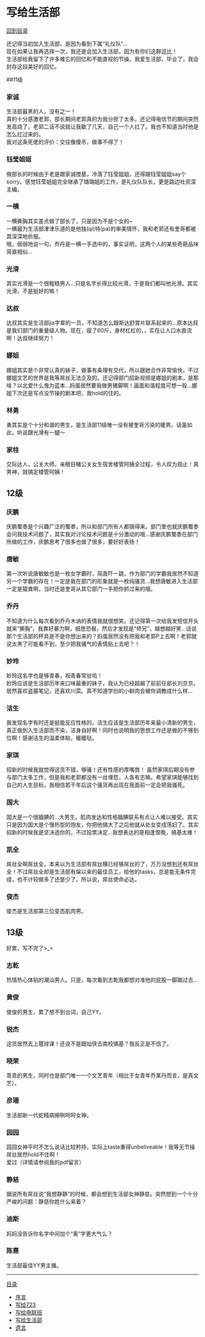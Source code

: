 # 写给生活部

[回到目录](../SUMMARY.md)


还记得当初加入生活部，是因为看到下属“礼仪队”...  
现在如果让我再选择一次，我还是会加入生活部，因为有你们这群逗比！  
生活部给我留下了许多难忘的回忆和不能直视的节操。我爱生活部，毕业了，我会封存这段美好的回忆。

##11级
### 家诚
生活部最黑的人，没有之一！  
真的十分感激老郭，部长期间老郭真的为我分担了太多。还记得电信节的期间突然发高烧了，老郭二话不说就让我歇了几天，自己一个人扛了。我也不知道当时他是怎么扛过来的。  
我对这条死佬的评价：交往像傻吊，做事不得了！

### 钰莹姐姐
做部长的时候由于老是跟家诚搅基，冷落了钰莹姐姐，还得跟钰莹姐姐say个sorry。感觉钰莹姐姐完全继承了璐璐姐的工作，是礼仪队队长，更是路边社资深主编。

### 一横
一横撕胸其实差点做了部长了，只是因为不是个女的~  
一横最为生活部津津乐道的是他独(qi)特(pa)的审美情怀，我和老郭还有奎哥都被其深深地折服。  
哦，弱弱地说一句，乔丹是一横一手选中的，事实证明，这两个人的某些奇葩品味简直相似...

### 光滑
其实光滑是一个很粗糙男人...只是名字长得比较光滑，于是我们都叫他光滑。其实光滑，不是挺好的嘛！

### 达叔
达叔其实是生活部jia字辈的一员，不知道怎么跟斯达舒胃片联系起来的...原本达叔是我们部门的重量级人物。现在，瘦了60斤，身材杠杠的，，实在让人口水直流啊！达叔继续努力！

### 娜姐
娜姐其实是个非常认真的妹子，做事有条理有交代，所以跟她合作非常愉快。不过娜姐文艺的世界是我等屌丝无法企及的。还记得部门招新视频是娜姐的剧本，是那啥？以北爱什么鬼为蓝本...妈蛋居然要我做男猪脚啊！画面和谐程度可想一般...娜姐下次还是写点没节操的剧本吧，我hold的住的。

### 林勇
勇其实是个十分和谐的男生，是生活部11级唯一没有被奎哥污染的暖男。话虽如此，听说跟光滑有一腿～

### 家柱
交际达人，公关大师。亲眼目睹公关女生宿舍楼管阿姨全过程，令人叹为观止！真男神，就搞定楼管阿姨！

## 12级
### 庆鹏
庆鹏蜀黍是个兴趣广泛的蜀黍，所以和部门所有人都搞得来。部门里也就庆鹏蜀黍会问我技术问题了，其实我对讨论技术问题是十分激动的哦...感谢庆鹏蜀黍在部门所做的工作，庆鹏思考了很多也做了很多，要好好表扬！

### 唐敏
第一次听说唐敏敏也是一枚女学霸时，简直吓一跳，作为部门的学霸我居然不知道另一个学霸的存在！一定是我在部门的形象就是一枚纯骚货...我想唐敏进入生活部一定是猿粪啊，当时还是奎哥从其它部门一手把你抓过来的哦。

### 乔丹
不知道为什么每次看到乔丹木讷的表情我就很想笑。还记得第一次给我发短信开头就来“撕胸”，我靠好暴力啊，细思恐极，然后才发现是“师兄”，越想越好笑...话说那个生活部的杯具是不是你想出来的？妈蛋居然没有把我和老郭P上去啊！老郭就说太黑了可能看不到，至少把我骚气的表情贴上去吧？！

### 妙玲
妙玲这名字也是够青春，祝青春常驻哈！  
妙玲应该是生活部历年来口味最重的妹子，我认为已经超越了前前任部长刘京京。居然喜欢盗墓笔记，还喜欢川菜。真不知道学创的小鲜肉会被你调教成什么样...

### 洁生
我发现名字有时还是挺能反应性格的。洁生应该是生活部历年来最小清新的男生，真正做到入生活部而不染，洁身自好啊！同时也说明我的思想工作还是做的不够到位啊！感谢洁生的温柔体贴，暖暖哒。

### 家琪
招新的时候我就觉得这货不错，够骚！还有性感的厚嘴唇！
虽然家琪后期没有参与部门太多工作，但是我和老郭都没有一丝埋怨，人各有志嘛。希望家琪能够找到自己的人生目标，我相信若干年后这个骚货再出现在我面前一定会把我骚死。

### 国大
国大是一个很腼腆的...大男生。肌肉发达和性格腼腆联系有点让人难以接受。其实只是因为国大是个慢热型的炮友，你把他搞大了之后他就从处女变成荡妇了。其实招新的时候我是坚决选你的，不过投票决定...我想表达的是相逢恨晚，搞基太难！

### 凯全
屌丝全啊屌丝全，本来以为生活部有屌丝横已经够屌丝的了，万万没想到还有屌丝全！不过屌丝全却是生活部有屎以来的最佳员工，给他的tasks，总是能无条件完成，也不计较做多了还是少了。所以说，屌丝使命必达。

### 俊杰
俊杰是生活部第三位变态肌肉男。

## 13级
好累，写不完了>_<
### 志乾
热情热心体贴的潮汕男人。只是，每次看到志乾我都想对准他的屁股一脚踹过去...
### 黄俊
俊俊的男生，累了想不到台词，自己YY。
### 锐杰
这货居然去上毽球课！还说不是跟灿侠去南校搞基？我反正是不信了。
### 晓荣
乖乖的男生，同时也是部门唯一一个文艺青年（相比于女青年乔某丹而言，是真文艺）。
### 彦珊
生活部新一代蛇精病擦咧呵呵女神。
### 园园
园园女神平时不怎么说话比较矜持，实际上taste重得unbeliveable！我等无节操屌丝居然hold不住啊！  
爱过（详情请参阅我的pdf留言）
### 静慈
据说所有屌丝说“我想静静”的时候，都会想到生活部女神静慈。突然想到一个十分严峻的问题：静慈你姓什么来着？
### 迪斯
妈妈没告诉你名字中间加个“奥”字更大气么？
### 陈熹
生活部最佳YY男主播。

---
[目录](../SUMMARY.md)
* [序言](../README.md)
* [写给723](../for_dormitory/README.md)
* [写给电联班](../for_union/README.md)
* [写给生活部](../for_life/README.md)
* [遗言](../last/README.md)
